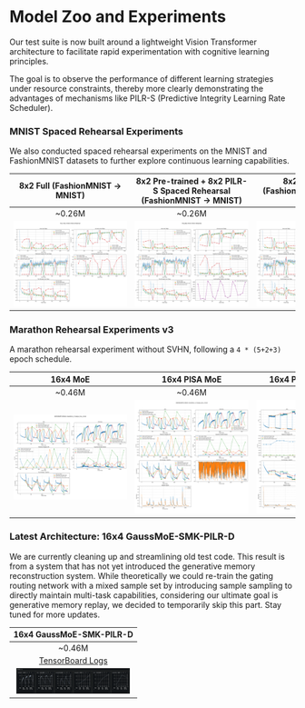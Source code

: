 # Model Zoo and Experiments

Our test suite is now built around a lightweight Vision Transformer architecture to facilitate rapid experimentation with cognitive learning principles.

The goal is to observe the performance of different learning strategies under resource constraints, thereby more clearly demonstrating the advantages of mechanisms like PILR-S (Predictive Integrity Learning Rate Scheduler).

### MNIST Spaced Rehearsal Experiments

We also conducted spaced rehearsal experiments on the MNIST and FashionMNIST datasets to further explore continuous learning capabilities.

| **8x2 Full (FashionMNIST -> MNIST)** | **8x2 Pre-trained + 8x2 PILR-S Spaced Rehearsal (FashionMNIST -> MNIST)** | **8x2 PILR-S Full (FashionMNIST -> MNIST) (1.2σ)** |
| :--:| :--:| :--:|
| ~0.26M | ~0.26M | ~0.26M |
| <img src="output/tiny-gbp/img/20250627-tiny-moe-mnist-mnist-rehearsal.png" style="max-width:200px;"> | <img src="output/tiny-gbp/img/20250627-tiny-gbp-mnist-mnist-rehearsal.png" style="max-width:200px;"> | <img src="output/tiny-gbp/img/20250627-tiny-gbp-2-mnist-mnist-rehearsal.png" style="max-width:200px;"> |

### Marathon Rehearsal Experiments v3

A marathon rehearsal experiment without SVHN, following a `4 * (5+2+3)` epoch schedule.

| **16x4 MoE** | **16x4 PISA MoE** | **16x4 PISA+GBP (1.2σ)** | **16x4 GPIL-MoE** | **16x4 GPIL-EXP** |
| :--:| :--:| :--:| :--:| :--:|
| ~0.46M | ~0.46M | ~0.46M | ~0.46M | ~0.46M |
| <img src="output/marathon-v3/img/20250628T105444-marathon_v3-large_moe_mnist-Metrics.png" style="max-width:200px;"> | <img src="output/marathon-v3/img/20250628T112443-marathon_v3-large_pisa_mnist-Metrics.png" style="max-width:200px;"> | <img src="output/marathon-v3/img/20250628T122235-marathon_v3-large_pisa_mnist-Metrics.png" style="max-width:200px;"> | <img src="output/marathon-v3/img/20250628T152659-marathon_v3-large_gpil_mnist-Metrics.png" style="max-width:200px;"> | <img src="output/marathon-v3/img/20250629T054009-marathon_v3-large_gpil_exp_mnist-Metrics.png" style="max-width:200px;"> |

### Latest Architecture: 16x4 GaussMoE-SMK-PILR-D

We are currently cleaning up and streamlining old test code. This result is from a system that has not yet introduced the generative memory reconstruction system. While theoretically we could re-train the gating routing network with a mixed sample set by introducing sample sampling to directly maintain multi-task capabilities, considering our ultimate goal is generative memory replay, we decided to temporarily skip this part. Stay tuned for more updates.

| **16x4 GaussMoE-SMK-PILR-D** |
| :--:|
| ~0.46M |
|[TensorBoard Logs](output/marathon_v3/large_gauss_moe_smk_pilr_d/20250703-075944/runs/20250703-075944/)|
| <img src="output/marathon_v3/large_gauss_moe_smk_pilr_d/20250703-075944/img/screen-shot-1.png" style="max-width:200px;"> |
